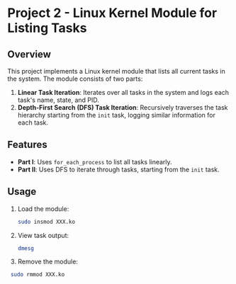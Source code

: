 # Project 2 - Linux Kernel Module for Listing Tasks

## Overview
This project implements a Linux kernel module that lists all current tasks in the system. The module consists of two parts:
1. **Linear Task Iteration**: Iterates over all tasks in the system and logs each task's name, state, and PID.
2. **Depth-First Search (DFS) Task Iteration**: Recursively traverses the task hierarchy starting from the `init` task, logging similar information for each task.

## Features
- **Part I**: Uses `for_each_process` to list all tasks linearly.
- **Part II**: Uses DFS to iterate through tasks, starting from the `init` task.

## Usage
1. Load the module:
   ```bash
   sudo insmod XXX.ko

2. View task output:
   ```bash
   dmesg
   
3. Remove the module:
  ```bash
   sudo rmmod XXX.ko
